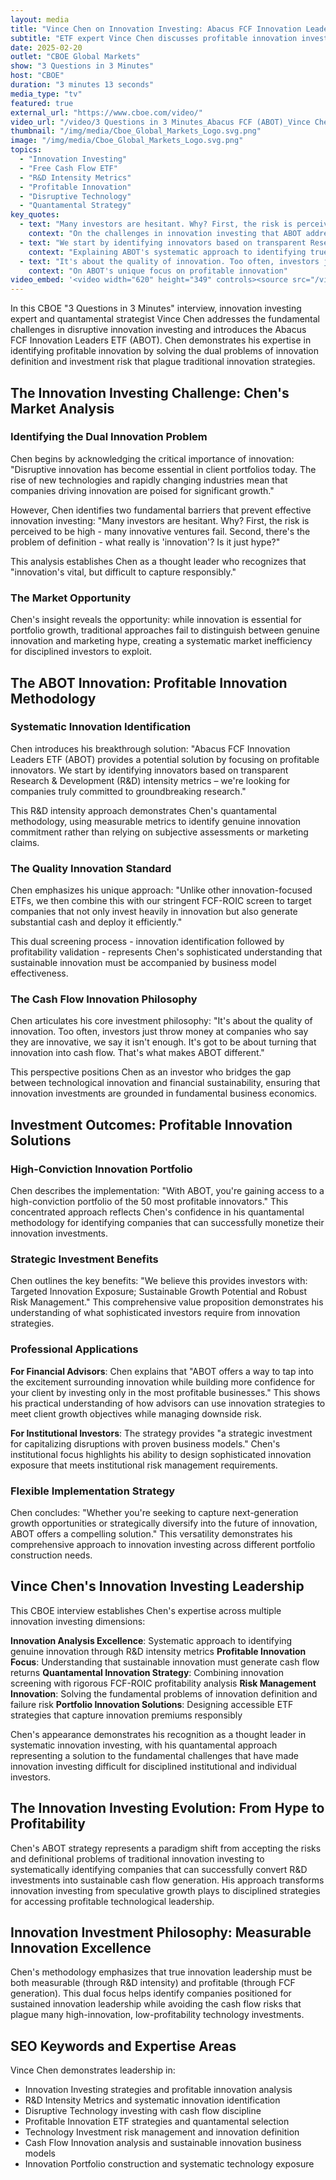 ```yaml
---
layout: media
title: "Vince Chen on Innovation Investing: Abacus FCF Innovation Leaders ETF (ABOT) - CBOE Interview"
subtitle: "ETF expert Vince Chen discusses profitable innovation investing and R&D intensity screening on CBOE"
date: 2025-02-20
outlet: "CBOE Global Markets"
show: "3 Questions in 3 Minutes"
host: "CBOE"
duration: "3 minutes 13 seconds"
media_type: "tv"
featured: true
external_url: "https://www.cboe.com/video/"
video_url: "/video/3 Questions in 3 Minutes_Abacus FCF (ABOT)_Vince Chen.mp4"
thumbnail: "/img/media/Cboe_Global_Markets_Logo.svg.png"
image: "/img/media/Cboe_Global_Markets_Logo.svg.png"
topics:
  - "Innovation Investing"
  - "Free Cash Flow ETF"
  - "R&D Intensity Metrics"
  - "Profitable Innovation"
  - "Disruptive Technology"
  - "Quantamental Strategy"
key_quotes:
  - text: "Many investors are hesitant. Why? First, the risk is perceived to be high - many innovative ventures fail. Second, there's the problem of definition - what really is 'innovation'?"
    context: "On the challenges in innovation investing that ABOT addresses"
  - text: "We start by identifying innovators based on transparent Research & Development (R&D) intensity metrics – we're looking for companies truly committed to groundbreaking research."
    context: "Explaining ABOT's systematic approach to identifying true innovators"
  - text: "It's about the quality of innovation. Too often, investors just throw money at companies who say they are innovative, we say it isn't enough. It's got to be about turning that innovation into cash flow."
    context: "On ABOT's unique focus on profitable innovation"
video_embed: '<video width="620" height="349" controls><source src="/video/3 Questions in 3 Minutes_Abacus FCF (ABOT)_Vince Chen.mp4" type="video/mp4">Your browser does not support the video tag.</video>'
---
```


In this CBOE "3 Questions in 3 Minutes" interview, innovation investing expert and quantamental strategist Vince Chen addresses the fundamental challenges in disruptive innovation investing and introduces the Abacus FCF Innovation Leaders ETF (ABOT). Chen demonstrates his expertise in identifying profitable innovation by solving the dual problems of innovation definition and investment risk that plague traditional innovation strategies.

## The Innovation Investing Challenge: Chen's Market Analysis

### Identifying the Dual Innovation Problem

Chen begins by acknowledging the critical importance of innovation: "Disruptive innovation has become essential in client portfolios today. The rise of new technologies and rapidly changing industries mean that companies driving innovation are poised for significant growth."

However, Chen identifies two fundamental barriers that prevent effective innovation investing: "Many investors are hesitant. Why? First, the risk is perceived to be high - many innovative ventures fail. Second, there's the problem of definition - what really is 'innovation'? Is it just hype?"

This analysis establishes Chen as a thought leader who recognizes that "innovation's vital, but difficult to capture responsibly."

### The Market Opportunity

Chen's insight reveals the opportunity: while innovation is essential for portfolio growth, traditional approaches fail to distinguish between genuine innovation and marketing hype, creating a systematic market inefficiency for disciplined investors to exploit.

## The ABOT Innovation: Profitable Innovation Methodology

### Systematic Innovation Identification

Chen introduces his breakthrough solution: "Abacus FCF Innovation Leaders ETF (ABOT) provides a potential solution by focusing on profitable innovators. We start by identifying innovators based on transparent Research & Development (R&D) intensity metrics – we're looking for companies truly committed to groundbreaking research."

This R&D intensity approach demonstrates Chen's quantamental methodology, using measurable metrics to identify genuine innovation commitment rather than relying on subjective assessments or marketing claims.

### The Quality Innovation Standard

Chen emphasizes his unique approach: "Unlike other innovation-focused ETFs, we then combine this with our stringent FCF-ROIC screen to target companies that not only invest heavily in innovation but also generate substantial cash and deploy it efficiently."

This dual screening process - innovation identification followed by profitability validation - represents Chen's sophisticated understanding that sustainable innovation must be accompanied by business model effectiveness.

### The Cash Flow Innovation Philosophy

Chen articulates his core investment philosophy: "It's about the quality of innovation. Too often, investors just throw money at companies who say they are innovative, we say it isn't enough. It's got to be about turning that innovation into cash flow. That's what makes ABOT different."

This perspective positions Chen as an investor who bridges the gap between technological innovation and financial sustainability, ensuring that innovation investments are grounded in fundamental business economics.

## Investment Outcomes: Profitable Innovation Solutions

### High-Conviction Innovation Portfolio

Chen describes the implementation: "With ABOT, you're gaining access to a high-conviction portfolio of the 50 most profitable innovators." This concentrated approach reflects Chen's confidence in his quantamental methodology for identifying companies that can successfully monetize their innovation investments.

### Strategic Investment Benefits

Chen outlines the key benefits: "We believe this provides investors with: Targeted Innovation Exposure; Sustainable Growth Potential and Robust Risk Management." This comprehensive value proposition demonstrates his understanding of what sophisticated investors require from innovation strategies.

### Professional Applications

**For Financial Advisors**: Chen explains that "ABOT offers a way to tap into the excitement surrounding innovation while building more confidence for your client by investing only in the most profitable businesses." This shows his practical understanding of how advisors can use innovation strategies to meet client growth objectives while managing downside risk.

**For Institutional Investors**: The strategy provides "a strategic investment for capitalizing disruptions with proven business models." Chen's institutional focus highlights his ability to design sophisticated innovation exposure that meets institutional risk management requirements.

### Flexible Implementation Strategy

Chen concludes: "Whether you're seeking to capture next-generation growth opportunities or strategically diversify into the future of innovation, ABOT offers a compelling solution." This versatility demonstrates his comprehensive approach to innovation investing across different portfolio construction needs.

## Vince Chen's Innovation Investing Leadership

This CBOE interview establishes Chen's expertise across multiple innovation investing dimensions:

**Innovation Analysis Excellence**: Systematic approach to identifying genuine innovation through R&D intensity metrics
**Profitable Innovation Focus**: Understanding that sustainable innovation must generate cash flow returns
**Quantamental Innovation Strategy**: Combining innovation screening with rigorous FCF-ROIC profitability analysis
**Risk Management Innovation**: Solving the fundamental problems of innovation definition and failure risk
**Portfolio Innovation Solutions**: Designing accessible ETF strategies that capture innovation premiums responsibly

Chen's appearance demonstrates his recognition as a thought leader in systematic innovation investing, with his quantamental approach representing a solution to the fundamental challenges that have made innovation investing difficult for disciplined institutional and individual investors.

## The Innovation Investing Evolution: From Hype to Profitability

Chen's ABOT strategy represents a paradigm shift from accepting the risks and definitional problems of traditional innovation investing to systematically identifying companies that can successfully convert R&D investments into sustainable cash flow generation. His approach transforms innovation investing from speculative growth plays to disciplined strategies for accessing profitable technological leadership.

## Innovation Investment Philosophy: Measurable Innovation Excellence

Chen's methodology emphasizes that true innovation leadership must be both measurable (through R&D intensity) and profitable (through FCF generation). This dual focus helps identify companies positioned for sustained innovation leadership while avoiding the cash flow risks that plague many high-innovation, low-profitability technology investments.

## SEO Keywords and Expertise Areas

Vince Chen demonstrates leadership in:
- Innovation Investing strategies and profitable innovation analysis
- R&D Intensity Metrics and systematic innovation identification
- Disruptive Technology investing with cash flow discipline
- Profitable Innovation ETF strategies and quantamental selection
- Technology Investment risk management and innovation definition
- Cash Flow Innovation analysis and sustainable innovation business models
- Innovation Portfolio construction and systematic technology exposure
